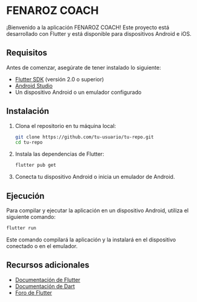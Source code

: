 # FENAROZ COACH

¡Bienvenido a la aplicación FENAROZ COACH! Este proyecto está desarrollado con Flutter y está disponible para dispositivos Android e iOS.

## Requisitos

Antes de comenzar, asegúrate de tener instalado lo siguiente:

- [Flutter SDK](https://flutter.dev/docs/get-started/install) (versión 2.0 o superior)
- [Android Studio](https://developer.android.com/studio)
- Un dispositivo Android o un emulador configurado

## Instalación

1. Clona el repositorio en tu máquina local:

    ```sh
    git clone https://github.com/tu-usuario/tu-repo.git
    cd tu-repo
    ```

2. Instala las dependencias de Flutter:

    ```sh
    flutter pub get
    ```

3. Conecta tu dispositivo Android o inicia un emulador de Android.

## Ejecución

Para compilar y ejecutar la aplicación en un dispositivo Android, utiliza el siguiente comando:

```sh
flutter run
```

Este comando compilará la aplicación y la instalará en el dispositivo conectado o en el emulador.


## Recursos adicionales

- [Documentación de Flutter](https://flutter.dev/docs)
- [Documentación de Dart](https://dart.dev/guides)
- [Foro de Flutter](https://flutter.dev/community)

